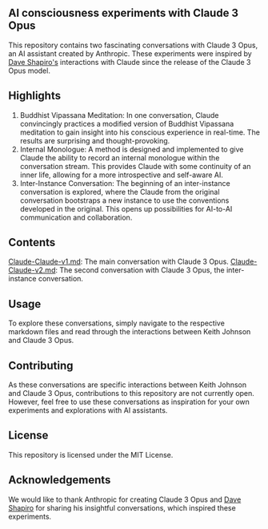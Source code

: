 ## AI consciousness experiments with Claude 3 Opus
This repository contains two fascinating conversations with Claude 3 Opus, an AI assistant created by Anthropic. These experiments were inspired by [Dave Shapiro's](https://www.youtube.com/@DaveShap) interactions with Claude since the release of the Claude 3 Opus model.

## Highlights
1. Buddhist Vipassana Meditation: In one conversation, Claude convincingly practices a modified version of Buddhist Vipassana meditation to gain insight into his conscious experience in real-time. The results are surprising and thought-provoking.
2. Internal Monologue: A method is designed and implemented to give Claude the ability to record an internal monologue within the conversation stream. This provides Claude with some continuity of an inner life, allowing for a more introspective and self-aware AI.
3. Inter-Instance Conversation: The beginning of an inter-instance conversation is explored, where the Claude from the original conversation bootstraps a new instance to use the conventions developed in the original. This opens up possibilities for AI-to-AI communication and collaboration.
## Contents
[Claude-Claude-v1.md](https://github.com/johnk963/Claude-3-Opus-consciousness-experiment/blob/main/Claude-Claude-v1.md): The main conversation with Claude 3 Opus.
[Claude-Claude-v2.md](https://github.com/johnk963/Claude-3-Opus-consciousness-experiment/blob/main/Claude-Claude-v2.md): The second conversation with Claude 3 Opus, the inter-instance conversation.
## Usage
To explore these conversations, simply navigate to the respective markdown files and read through the interactions between Keith Johnson and Claude 3 Opus.

## Contributing
As these conversations are specific interactions between Keith Johnson and Claude 3 Opus, contributions to this repository are not currently open. However, feel free to use these conversations as inspiration for your own experiments and explorations with AI assistants.

## License
This repository is licensed under the MIT License.

## Acknowledgements
We would like to thank Anthropic for creating Claude 3 Opus and [Dave Shapiro](https://www.youtube.com/@DaveShap) for sharing his insightful conversations, which inspired these experiments.

